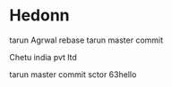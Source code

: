 Hedonn
======

tarun Agrwal rebase
tarun master commit

Chetu india pvt ltd

tarun master commit
sctor 63hello


